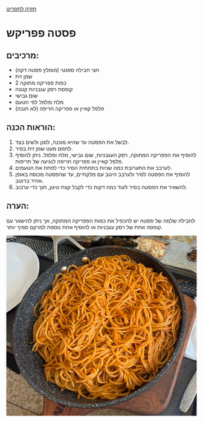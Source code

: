 [חזרה לתפריט](../index.MD)

# פסטה פפריקש
## מרכיבים:
- חצי חבילה ספגטי (מומלץ פסטה דקה)
- שמן זית
- 2 כפות פפריקה מתוקה
- קופסת רסק עגבניות קטנה
- שום גבישי
- מלח ופלפל לפי הטעם
- פלפל קאיין או פפריקה חריפה (לא חובה)

## הוראות הכנה:
1. לבשל את הפסטה עד שהיא מוכנה, לסנן ולשים בצד.
2. לחמם מעט שמן זית בסיר.
3. להוסיף את הפפריקה המתוקה, רסק העגבניות, שום גבישי, מלח ופלפל. ניתן להוסיף פלפל קאיין או פפריקה חריפה לנגיעה של חריפות.
4. לערבב את התערובת כמה שניות בתחתית הסיר כדי לפתח את הטעמים.
5. להוסיף את הפסטה לסיר ולערבב היטב עם מלקחיים, עד שהפסטה מכוסה באופן אחיד ברוטב.
6. להשאיר את הפסטה בסיר לעוד כמה דקות כדי לקבל קצת טיגון, תוך כדי ערבוב.

## הערה:
לחבילה שלמה של פסטה יש להכפיל את כמות הפפריקה המתוקה, אך ניתן להישאר עם קופסה אחת של רסק עגבניות או להוסיף אחת נוספת למרקם סמיך יותר.

![pasta](../images/paprikesh.jpeg)